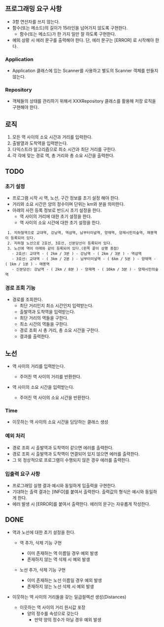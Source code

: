 ## 프로그래밍 요구 사항
- 3항 연산자를 쓰지 않는다.
- 함수(또는 메소드)의 길이가 15라인을 넘어가지 않도록 구현한다.
    - 함수(또는 메소드)가 한 가지 일만 잘 하도록 구현한다.
- 예외 상황 시 에러 문구를 출력해야 한다. 단, 에러 문구는 [ERROR] 로 시작해야 한다.

### Application
- Application 클래스에 있는 Scanner를 사용하고 별도의 Scanner 객체를 만들지 않는다.

### Repository
- 객체들의 상태를 관리하기 위해서 XXXRepository 클래스를 활용해 저장 로직을 구현해야 한다.

## 로직
1. 모든 역 사이의 소요 시간과 거리를 입력한다.
2. 출발열과 도착역을 입력받는다.
3. 다익스트라 알고리즘으로 최소 시간과 최단 거리를 구한다.
4. 각 각에 맞는 경로 역, 총 거리와 총 소요 시간을 출력한다.

## TODO
### 초기 설정
- 프로그램 시작 시 역, 노선, 구간 정보를 초기 설정 해야 한다.
- 거리와 소요 시간은 양의 정수이며 단위는 km와 분을 의미한다.
- 아래의 사전 등록 정보로 반드시 초기 설정을 한다.
  - 역 사이의 거리에 대한 초기 설정을 한다.
  - 역 사이의 소요 시간에 대한 초기 설정을 한다.
```
 1. 지하철역으로 교대역, 강남역, 역삼역, 남부터미널역, 양재역, 양재시민의숲역, 매봉역이 등록되어 있다.
 2. 지하철 노선으로 2호선, 3호선, 신분당선이 등록되어 있다.
 3. 노선에 역이 아래와 같이 등록되어 있다.(왼쪽 끝이 상행 종점)
   - 2호선: 교대역 - ( 2km / 3분 ) - 강남역 - ( 2km / 3분 ) - 역삼역
   - 3호선: 교대역 - ( 3km / 2분 ) - 남부터미널역 - ( 6km / 5분 ) - 양재역 - ( 1km / 1분 ) - 매봉역
   - 신분당선: 강남역 - ( 2km / 8분 ) - 양재역 - ( 10km / 3분 ) - 양재시민의숲역
```

### 경로 조회 기능
- 경로를 조회한다.
    - 최단 거리인지 최소 시간인지 입력받는다.
    - 출발역과 도착역을 입력받는다.
    - 최단 거리의 역들을 구한다.
    - 최소 시간의 역들을 구한다.
    - 경로 조회 시 총 거리, 총 소요 시간을 구한다.
    - 결과를 출력한다.

## 노선
- 역 사이의 거리를 입력받는다.
  - 주어진 역 사이의 거리를 반환한다.
    
- 역 사이의 소요 시간을 입력받는다.
  - 주어진 역 사이의 소요 시간을 반환한다.

### Time
- 이웃하는 역 사이의 소요 시간을 담당하는 클래스 생성

### 예외 처리
- 경로 조회 시 출발역과 도착역이 같으면 에러를 출력한다.
- 경로 조회 시 출발역과 도착역이 연결되어 있지 않으면 에러를 출력한다.
- 그 외 정상적으로 프로그램이 수행되지 않은 경우 에러를 출력한다.

### 입출력 요구 사항
- 프로그래밍 실행 결과 예시와 동일하게 입출력을 구현한다.
- 기대하는 출력 결과는 [INFO]를 붙여서 출력한다. 출력값의 형식은 예시와 동일하게 한다.
- 에러 발생 시 [ERROR]를 붙여서 출력한다. 에러의 문구는 자유롭게 작성한다.

## DONE
- 역과 노선에 대한 초기 설정을 한다.
  - 역 추가, 삭제 기능 구현
    - 이미 존재하는 역 이름일 경우 예외 발생
    - 존재하지 않는 역 삭제 시 예외 발생
  
  - 노선 추가, 삭제 기능 구현
    - 이미 존재하는 노선 이름일 경우 예외 발생
    - 존재하지 않는 노선 삭제 시 예외 발생

- 이웃하는 역 사이의 거리들을 갖는 일급컬렉션 생성(Distances)
  - 이웃하는 역 사이의 거리 원시값 포장
    - 양의 정수를 속성으로 갖는다
      - 만약 양의 정수가 아닐 경우 예외 발생